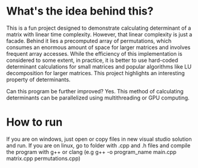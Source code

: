 # What's the idea behind this?
This is a fun project designed to demonstrate calculating determinant of a matrix with linear time complexity. However, that linear complexity is just a facade. Behind it lies a precomputed array of permutations, which consumes an enormous amount of space for larger matrices and involves frequent array accesses. While the efficiency of this implementation is considered to some extent, in practice, it is better to use hard-coded determinant calculations for small matrices and popular algorithms like LU decomposition for larger matrices. This project highlights an interesting property of determinants.

Can this program be further improved? Yes. This method of calculating determinants can be parallelized using multithreading or GPU computing.
# How to run
If you are on windows, just open or copy files in new visual studio solution and run. If you are on linux, go to folder with .cpp and .h files and compile the program with g++ or clang (e.g g++ -o program_name main.cpp matrix.cpp permutations.cpp)
